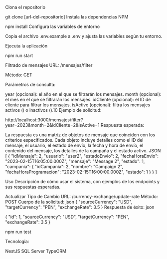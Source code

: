 Clona el repositorio

git clone [url-del-repositorio]
Instala las dependencias NPM

npm install
Configura las variables de entorno

Copia el archivo .env.example a .env y ajusta las variables según tu entorno.

Ejecuta la aplicación

npm run start


Filtrado de mensajes
URL: /mensajes/filter

Método: GET

Parámetros de consulta:

year (opcional): el año en el que se filtrarán los mensajes.
month (opcional): el mes en el que se filtrarán los mensajes.
idCliente (opcional): el ID de cliente para filtrar los mensajes.
isActive (opcional): filtra los mensajes activos () o inactivos ().10
Ejemplo de solicitud:


http://localhost:3000/mensajes/filter?year=2023&month=2&idCliente=2&isActive=1
Respuesta esperada:

La respuesta es una matriz de objetos de mensaje que coinciden con los criterios especificados.
Cada objeto incluye detalles como el ID del mensaje, el usuario, el estado de envío, la fecha y hora de envío, el contenido del mensaje, los detalles de la campaña y el estado activo.
JSON
[
    {
        "idMensaje": 2,
        "usuario": "user2",
        "estadoEnvio": 2,
        "fechaHoraEnvio": "2023-02-15T16:05:00.000Z",
        "mensaje": "Message 2",
        "estado": 1,
        "campania": {
            "idCampania": 2,
            "nombre": "Campaign 2",
            "fechaHoraProgramacion": "2023-02-15T16:00:00.000Z",
            "estado": 1
        }
    }
]




























Uso
Descripción de cómo usar el sistema, con ejemplos de los endpoints y sus respuestas esperadas.

Actualizar Tipo de Cambio
URL: /currency-exchange/update-rate
Método: POST
Cuerpo de la solicitud:
json
{
  "sourceCurrency": "USD",
  "targetCurrency": "PEN",
  "exchangeRate": 3.5
}
Respuesta de éxito:
json

{
  "id": 1,
  "sourceCurrency": "USD",
  "targetCurrency": "PEN",
  "exchangeRate": 3.5
}


npm run test

Tecnologia:

NestJS
SQL Server
TypeORM
